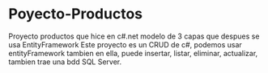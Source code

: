 # Poyecto-Productos
Proyecto productos que hice en c#.net modelo de 3 capas que despues se usa EntityFramework
Este proyecto es un CRUD de c#, podemos usar entityFramework tambien en ella, puede insertar, listar, eliminar, actualizar, tambien trae una bdd SQL Server.
